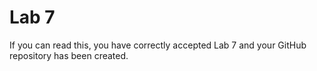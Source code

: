 # Lab 7
If you can read this, you have correctly accepted Lab 7 and your GitHub repository has been created.